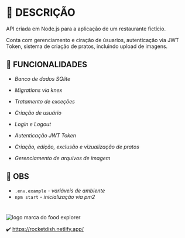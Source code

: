 # :scroll: DESCRIÇÃO

API criada em Node.js para a aplicação de um restaurante fictício.

Conta com gerenciamento e ciração de úsuarios, autenticação via JWT Token, sistema de criação de pratos, incluindo upload de imagens.

## :wrench: FUNCIONALIDADES

- *Banco de dados SQlite*
- *Migrations via knex*
- *Tratamento de exceções*

- *Criação de usuário*
- *Login e Logout*
- *Autenticação JWT Token*
- *Criação, edição, exclusão e vizualização de pratos*
- *Gerenciamento de arquivos de imagem*


## :construction: OBS

- `.env.example` - *variáveis de ambiente*
- `npm start` - *inicialização via pm2*


#
 
 ![logo marca do food explorer](https://imgur.com/a/GQHiBWL)

:heavy_check_mark: https://rocketdish.netlify.app/
